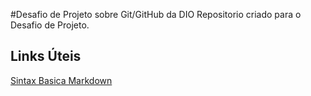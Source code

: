 #Desafio de Projeto sobre Git/GitHub da DIO
Repositorio criado para o Desafio de Projeto.
 
## Links Úteis 
[Sintax Basica Markdown](https://www.markdownguide.org/basic-syntax/)
